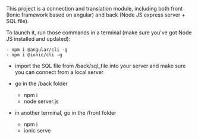This project is a connection and  translation module, including both front (Ionic framework based on angular) and back (Node JS express server + SQL file).

To launch it, run those commands in a terminal (make sure you've got Node JS installed and updated):

	- npm i @angular/cli -g
	- npm i @ionic/cli -g

- import the SQL file from /back/sql_file into your server and make sure you can connect from a local server

- go in the /back folder

	- npm i
	- node server.js

- in another terminal, go in the /front folder

	- npm i
	- ionic serve

